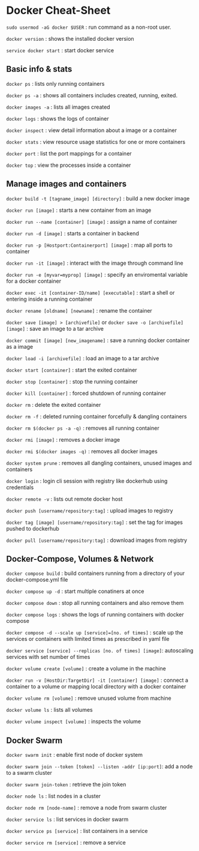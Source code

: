 # Docker Cheat-Sheet

`sudo usermod -aG docker $USER`                     : run command as a non-root user.

`docker version`                                    : shows the installed docker version

`service docker start`                              : start docker service

## Basic info & stats
`docker ps`                                        : lists only running containers

`docker ps -a`                                      : shows all containers includes created, running, exited.

`docker images -a`                                  : lists all images created

`docker logs`                                       : shows the logs of container

`docker inspect`                                   : view detail information about a image or a container

`docker stats`                                      : view resource usage statistics for one or more containers

`docker port`                                       : list the port mappings for a container

`docker top`                                        : view the processes inside a container
 
## Manage images and containers
`docker build -t [tagname_image] [directory]`       : build a new docker image

`docker run [image]`                                : starts a new container from an image

`docker run --name [container] [image]`             : assign a name of container

`docker run -d [image]`                             : starts a container in backend

`docker run -p [Hostport:Containerport] [image]`    : map all ports to container

`docker run -it [image]`                            : interact with the image through command line

`docker run -e [myvar=myprop] [image]`              : specify an enviromental variable for a docker container

`docker exec -it [container-ID/name] [executable]`  : start a shell or entering inside a running container

`docker rename [oldname] [newname]`                 : rename the container

`docker save [image] > [archivefile]` or 
`docker save -o [archivefile] [image]`              : save an image to a tar archive

`docker commit [image] [new_imagename]`             : save a running docker container as a image

`docker load -i [archivefile]`                      : load an image to a tar archive

`docker start [container]`                          : start the exited container

`docker stop [container]`                           : stop the running container

`docker kill [container]`                           : forced shutdown of running container

`docker rm`                                         : delete the exited container

`docker rm -f`                                      : deleted running container forcefully & dangling containers

`docker rm $(docker ps -a -q)`                      : removes all running container

`docker rmi [image]`                                : removes a docker image 

`docker rmi $(docker images -q)`                    : removes all docker images

`docker system prune`                               : removes all dangling containers, unused images and containers

`docker login`                                      : login cli session with registry like dockerhub using credentials

`docker remote -v`                                  : lists out remote docker host

`docker push [username/repository:tag]`             : upload images to registry

`docker tag [image] [username/repository:tag]`      : set the tag for images pushed to dockerhub

`docker pull [username/repository:tag]`             : download images from registry


## Docker-Compose, Volumes & Network
`docker compose build`                                      : build containers running from a directory of your docker-compose.yml file

`docker compose up -d`                                      : start multiple conatiners at once

`docker compose down`                                       : stop all running containers and also remove them

`docker compose logs`                                       : shows the logs of running containers with docker compose

`docker compose -d --scale up [service]=[no. of times]`     : scale up the services or containers with limited times as prescribed in yaml file

`docker service [service] --replicas [no. of times] [image]`: autoscaling services with set number of times

`docker volume create [volume]`                             : create a volume in the machine

`docker run -v [HostDir:TargetDir] -it [container] [image]` : connect a container to a volume or mapping local directory with a docker container

`docker volume rm [volume]`                                 : remove unused volume from machine

`docker volume ls`                                          : lists all volumes 

`docker volume inspect [volume]`                            : inspects the volume


## Docker Swarm
`docker swarm init`                                         : enable first node of docker system

`docker swarm join --token [token] --listen -addr [ip:port]`: add a node to a swarm cluster

`docker swarm join-token`                                   : retrieve the join token

`docker node ls`                                            : list nodes in a cluster

`docker node rm [node-name]`                                : remove a node from swarm cluster

`docker service ls`                                         : list services in docker swarm

`docker service ps [service]`                               : list containers in a service

`docker service rm [service]`                               : remove a service
